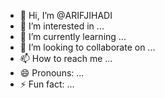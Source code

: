 - 👋 Hi, I’m @ARIFJIHADI
- 👀 I’m interested in ...
- 🌱 I’m currently learning ...
- 💞️ I’m looking to collaborate on ...
- 📫 How to reach me ...
- 😄 Pronouns: ...
- ⚡ Fun fact: ...

<!---
ARIFJIHADI/ARIFJIHADI is a ✨ special ✨ repository because its `README.md` (this file) appears on your GitHub profile.
You can click the Preview link to take a look at your changes.
--->
